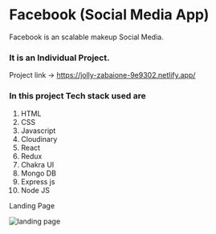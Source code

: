 # Facebook (Social Media App)
Facebook is an scalable makeup Social Media.


### It is an Individual Project.

Project link -> https://jolly-zabaione-9e9302.netlify.app/

### In this project Tech stack used are

1. HTML
2. CSS
3. Javascript
4. Cloudinary
5. React
6. Redux
8. Chakra UI
9. Mongo DB
10. Express js
11. Node JS



Landing Page

![landing page](http://res.cloudinary.com/dd9cmhunr/image/upload/v1681583605/Screenshot_535_cubpjr.png)

